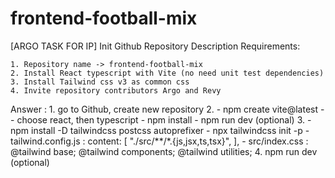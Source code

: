 # frontend-football-mix
[ARGO TASK FOR IP] Init Github Repository
Description	
    Requirements:

    1. Repository name -> frontend-football-mix
    2. Install React typescript with Vite (no need unit test dependencies)
    3. Install Tailwind css v3 as common css
    4. Invite repository contributors Argo and Revy

Answer : 
    1. go to Github, create new repository
    2. 
        - npm create vite@latest
        -- choose react, then typescript
        - npm install
        - npm run dev (optional)
    3. 
        - npm install -D tailwindcss postcss autoprefixer
        - npx tailwindcss init -p
        - tailwind.config.js :
            content: [
                "./src/**/*.{js,jsx,ts,tsx}",
            ],
        - src/index.css : 
            @tailwind base;
            @tailwind components;
            @tailwind utilities;
    4. npm run dev (optional)